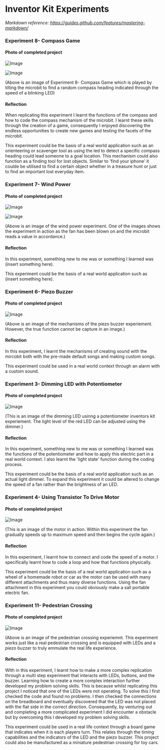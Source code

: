 # Inventor Kit Experiments

*Markdown reference: https://guides.github.com/features/mastering-markdown/*

### Experiment 8- Compass Game ###

#### Photo of completed project ####

![Image](CompassExperiment1.png)

![Image](CompassExperiment2.png)


(Above is an image of Experiment 8- Compass Game which is played by tilting the microbit to find a random compass heading indicated through the speed of a blinking LED)

#### Reflection ####
When replicating this experiment I learnt the functions of the compass and how to code the compass mechanism of the microbit. I learnt these skills through the creation of a game, consequently I enjoyed discovering the endless opportunities to create new games and testing the facets of the microbit.

This experiment could be the basis of a real world application such as an orienteering or scavenger tool as using the led to detect a specific compass heading could lead someone to a goal location. This mechanism could also function as a finding tool for lost objects. Similar to 'find your iphone' it coulde be utilised to find a certain object whether in a treasure hunt or just to find an important lost everyday item.


### Experiment 7- Wind Power ###

#### Photo of completed project ####

![Image](WindExperiment1.png)

![Image](WindExperiment2.png)


(Above is an image of the wind power experiment. One of the images shows the experiment in action as the fan has been blown on and the microbit reads a value in accordance.)

#### Reflection ####

In this experiment, something new to me was or something I learned was (insert something here).

This experiment could be the basis of a real world application such as (insert something here).



### Experiment 6- Piezo Buzzer ###

#### Photo of completed project ####

![Image](BuzzerExperiment1.png)

(Above is an image of the mechanisms of the piezo buzzer experiement. However, the true function cannot be capture in an image.)

#### Reflection ####

In this experiment, I learnt the mechanisms of creating sound with the mircobit both with the pre-made default songs and making custom songs. 

This experiment could be used in a real world context through an alarm with a custom sound. 



### Experiment 3- Dimming LED with Potentiometer ###

#### Photo of completed project ####

![Image](DimmingLED1.png)

(This is an image of the dimming LED usinng a potentiometer inventors kit experiement. The light level of the red LED can be adjusted using the dimmer.)

#### Reflection ####

In this experiment, something new to me was or something I learned was the functions of the potentiometer and how to apply this electric part in a real world context. I also learnt the 'light state' function during the coding process.

This experiment could be the basis of a real world application such as an actual light dimmer. To expand this experiment it could be altered to change the speed of a fan rather than the brightness of an LED.



### Experiment 4- Using Transistor To Drive Motor ###

#### Photo of completed project ####

![Image](MotorFan1.png)

(This is an image of the motor in action. Within this experiment the fan gradually speeds up to maximum speed and then begins the cycle again.)

#### Reflection ####

In this experiment, I learnt how to connect and code the speed of a motor. I specifically learnt how to code a loop and how that functions physically.

This experiment could be the basis of a real world application such as a wheel of a homemade robot or car as the motor can be used with many different attachments and thus many diverse functions. Using the fan attachment in this experiment you could obviously make a sall portable electric fan. 



### Experiment 11- Pedestrian Crossing ###


#### Photo of completed project ####

![Image](PedestrianExperiment1.png)

(Above is an image of the pedestrian crossing experiemnt. This experiment works just like a real pedestrian crossing and is equipped with LEDs and a piezo buzzer to truly emmulate the real life experience.

#### Reflection ####

WIth in this experiment, I learnt how to make a more complex replication through a multi step experiment that interacts with LEDs, buttons, and the buzzer. Learning how to create a more complex interaction further developed my problem solving skills. This is because whilst replicating this project I noticed that one of the LEDs were not operating. To solve this I first checked the code and found no problems. I then checked the connections on the breadboard and eventually discovered that the LED was not placed with the flat side in the correct direction. Consequently, by venturing out and completing a more complicated experiment I did encounter a obstacle but by overcoming this I developed my problem solving skills.

This experiment could be used in a real life context through a board game that indicates when it is each players turn. This relates through the timing capabilities and the indicators of the LED and the piezo buzzer. This project could also be manufactured as a miniature pedestrian crossing for toy cars. 



